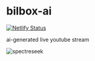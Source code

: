 # bilbox-ai

[![Netlify Status](https://api.netlify.com/api/v1/badges/472b4fd9-fe75-40f6-bf5a-3f952ec3d644/deploy-status)](https://app.netlify.com/sites/bilbox-ai/deploys)


ai-generated live youtube stream


![spectreseek](https://user-images.githubusercontent.com/2983158/232267377-342d9cba-f802-41c9-af9b-567d6822eb42.png)
